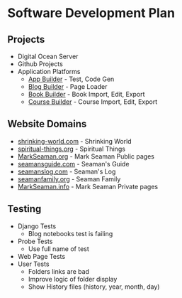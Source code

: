 # Software Development Plan

## Projects

* Digital Ocean Server
* Github Projects
* Application Platforms
    * [App Builder](projects-AppBuilder) - Test, Code Gen
    * [Blog Builder](projects-BlogBuilder) - Page Loader
    * [Book Builder](projects-BookBuilder) - Book Import, Edit, Export
    * [Course Builder](projects-CourseBuilder) - Course Import, Edit, Export


## Website Domains

* [shrinking-world.com](https://shrinking-world.com) - Shrinking World 
* [spiritual-things.org](https://spiritual-things.org) - Spiritual Things
* [MarkSeaman.org](https://MarkSeaman.org) - Mark Seaman Public pages
* [seamansguide.com](https://seamansguide.com) - Seaman's Guide
* [seamanslog.com](https://seamanslog.com) - Seaman's Log
* [seamanfamily.org](https://seamanfamily.org) - Seaman Family
* [MarkSeaman.info](https://MarkSeaman.info) - Mark Seaman Private pages


## Testing

* Django Tests
    * Blog notebooks test is failing
* Probe Tests
    * Use full name of test
* Web Page Tests
* User Tests
    * Folders links are bad
    * Improve logic of folder display
    * Show History files (history, year, month, day)

